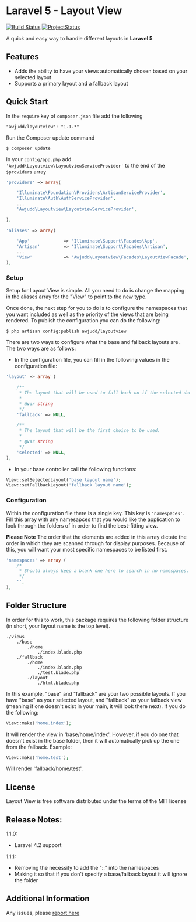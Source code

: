 Laravel 5 - Layout View
===============

[![Build Status](https://api.travis-ci.org/awjudd/l4-layoutview.png)](https://travis-ci.org/awjudd/l4-layoutview)
[![ProjectStatus](http://stillmaintained.com/awjudd/l4-layoutview.png)](http://stillmaintained.com/awjudd/l4-layoutview)

A quick and easy way to handle different layouts in **Laravel 5**

## Features

 - Adds the ability to have your views automatically chosen based on your selected layout
 - Supports a primary layout and a fallback layout

## Quick Start

In the `require` key of `composer.json` file add the following

```
"awjudd/layoutview": "1.1.*"
```

Run the Composer update command

```
$ composer update
```

In your `config/app.php` add `'Awjudd\Layoutview\LayoutviewServiceProvider'` to the end of the `$providers` array

```php
'providers' => array(

    'Illuminate\Foundation\Providers\ArtisanServiceProvider',
    'Illuminate\Auth\AuthServiceProvider',
    ...
    'Awjudd\Layoutview\LayoutviewServiceProvider',

),

'aliases' => array(

    'App'             => 'Illuminate\Support\Facades\App',
    'Artisan'         => 'Illuminate\Support\Facades\Artisan',
    ...
    'View'            => 'Awjudd\Layoutview\Facades\LayoutViewFacade',
),
```

### Setup

Setup for Layout View is simple.  All you need to do is change the mapping in the aliases array for the "View" to point to the new type.

Once done, the next step for you to do is to configure the namespaces that you want included as well as the priority of the views that are being rendered.  To publish the configuration you can do the following:

```
$ php artisan config:publish awjudd/layoutview
```

There are two ways to configure what the base and fallback layouts are.  The two ways are as follows:

 - In the configuration file, you can fill in the following values in the configuration file:

```php
'layout' => array (

    /**
     * The layout that will be used to fall back on if the selected doesn't exist.
     * 
     * @var string
     */
    'fallback' => NULL,

    /**
     * The layout that will be the first choice to be used.
     * 
     * @var string
     */
    'selected' => NULL,
),
```

 - In your base controller call the following functions:

```php
View::setSelectedLayout('base layout name');
View::setFallbackLayout('fallback layout name');
```

### Configuration

Within the configuration file there is a single key.  This key is `'namespaces'`.  Fill this array with any namesapces that you would like the application to look through the folders of in order to find the best-fitting view.

**Please Note** The order that the elements are added in this array dictate the order in which they are scanned through for display purposes.  Because of this, you will want your most specific namespaces to be listed first.

```php
'namespaces' => array (
    /*
     * Should always keep a blank one here to search in no namespaces.
     */
    '',
),
```

## Folder Structure

In order for this to work, this package requires the following folder structure (in short, your layout name is the top level).

    ./views
        ./base
            ./home
                ./index.blade.php
        ./fallback
            ./home
                ./index.blade.php
                ./test.blade.php
            ./layout
                ./html.blade.php

In this example, "base" and "fallback" are your two possible layouts. If you have "base" as your selected layout, and "fallback" as your fallback view (meaning if one doesn't exist in your main, it will look there next).  If you do the following:

```php
View::make('home.index');
```

It will render the view in 'base/home/index'.  However, if you do one that doesn't exist in the base folder, then it will automatically pick up the one from the fallback.  Example:

```php
View::make('home.test');
```

Will render 'fallback/home/test'.

## License

Layout View is free software distributed under the terms of the MIT license

## Release Notes:

1.1.0:
 - Laravel 4.2 support

1.1.1:
 - Removing the necessity to add the "::" into the namespaces
 - Making it so that if you don't specify a base/fallback layout it will ignore the folder

## Additional Information

Any issues, please [report here](https://github.com/awjudd/l4-layoutview/issues)
